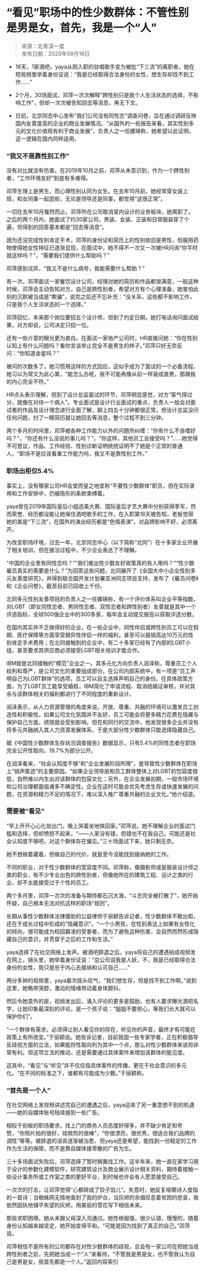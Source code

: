 <!-- https://mp.weixin.qq.com/s/WkSF8Hm5jL6v32fgtaG2Tg -->

# “看见”职场中的性少数群体：不管性别是男是女，首先，我是一个“人”

> 来源：北青深一度  
> 发布日期：2020年09月16日

- 16天，1家酒吧，yaya从刚入职的驻唱歌手变为被批“下三流”的离职者，她在短视频里举着身份证说：“我是已经取得合法身份的女性，想生存却找不到工作......”

- 2个月，30场面试，邓萍一次次解释“跨性别只是我个人生活状态的选择，不影响工作”，但却一次次被告知回去等消息，再无下文。

- 日前，北京同志中心发布“我们公司没有同性恋”调查问卷，旨在通过调研反映国内友善度高的企业的商业发展情况。“从国外的一些报告来看，其实性别多元的文化价值观有利于商业发展”，负责人之一任娜瑛称，她希望以此证明，这一逻辑在国内同样适用。

### “我又不是靠性别工作”

没有对比就没有伤害。在2019年10月之前，邓萍从未意识到，作为一个跨性别者，“工作环境友好”到底有多难得。

邓萍生理上是男生，而心理性别认同为女生。在去年10月前，她经常穿女装上班，和女同事一起逛街，无论是领导还是同事，都觉得“这很正常”。

一切在去年10月戛然而止。邓萍所在公司取消室内设计的业务板块，她离职了。之后的两个月内，她面试了约30家公司，男装、女装、正装和日常服装穿了个遍，但得到的回答基本都是“回去等消息”。

因为还没完成性别肯定手术，邓萍的身份证和简历上的性别依旧是男性，但服用药物使得她女性特征已逐渐显现，在面试中，她不得不一次又一次被HR问询“你平时就这样吗？”，“需要我们提供什么帮助吗？”

邓萍感到诧异，“我又不是什么病号，我能需要什么帮助？”

有一次，邓萍面试一家餐饮设计公司，经理对她的简历和作品都很满意，一般这种时候，邓萍会主动告知对方，自己是跨性别者，希望对方有个心理准备，她害怕此刻的沉默被当成是“欺骗”，说完之后还不忘补充：“没关系，这些都不影响工作，只是我个人生活状态的一个选择。”

邓萍回忆，本来那个岗位要招五个设计师，但到了约定日期，她打电话询问面试结果，对方却说，公司决定只招一位。

还有一些介意的眼光更为直白。在面试一家地产公司时，HR直接问她：“你在性别认知上有什么问题吗？看你言谈举止完全不是男生的样子。”邓萍只好无奈反问：“你知道金星吗？”

被问的次数多了，她习惯用这样的方式回应，这似乎成为了面试的一个必备流程，她习以为常又为此心累，“能怎么办呢，我不可能再像从前一样装成直男，那跟我的内心完全不符。”

HR点头表示理解，但到了设计总监面试的环节，邓萍明显感觉，对方“客气得过分，就像在对待一个病人”。专业面试是设计行业面试的重点，负责人一般会对面试者的作品及设计理念进行全面了解，聊上四五十分钟都很正常，但设计总监没问任何问题，扫了一眼简历就让她回去等消息，整个过程不到三分钟。

两个多月的时间里，邓萍被各种工作能力以外的问题所纠缠：“你有什么不良嗜好吗？”，“你还有什么没说的事儿吗？”，“你这样，其他员工会接受吗？”......她觉得不可思议，作品、工作经验、性别诊断证明统统证明不了她是个正常的普通人，“职场不是应该看重工作能力吗，我又不是靠性别工作。”

### 职场出柜仅5.4%

事实上，没有哪家公司HR会堂而皇之地宣称“不要性少数群体”职员，但在实际录用和工作安排中，仍被隐形的条款束缚着。

yaya曾在2019年国际皇后小姐选美大赛、国际皇后才艺大赛中分别获得季军，然而荣誉、经历都没能让她保住酒吧歌手的工作，在入职第16天被告知，老板觉得她的美是“下三流”，在国外的演出经历都是“色情表演”，对品牌影响不好，必须离开。

为改变职场环境，过去一年，北京同志中心（以下简称“北同”）在十多家企业开展了相关培训，但在接洽过程中，不少企业表达了不理解。

“中国的企业里有同性恋吗？”“我们推出性少数友好政策真的有人用吗？”“性少数雇员真实的需要是什么？”为回答这些问题，北同展开了《全国大中小企业性别多元友善度研究》，并得到联合国开发计划署亚洲同志项目支持，发布了《雇员问卷》和《企业问卷》，截至目前已回收上千份。

北同多元性别友善项目的负责人之一任娜瑛称，有一个评价体系叫企业平等指数，对LGBT（即女同性恋者、男同性恋者、双性恋者和跨性别者）友善就是其中一个评选指标，全球500强企业中的300多家，每年会主动提交报告以获取评选分数。

在国内其实并不乏做得好的企业，在一些企业中，同性伴侣或跨性别员工可以在假期、医疗保障等方面享受跟异性伴侣一样的福利，甚至可以报销高达10万元的性别肯定手术费用；在北同接触到的企业中，有二十多家已经有了内部的LGBT小组，甚至要求其供应商必须接受LGBT相关培训才能合作。

IBM就是北同接触的“模范”企业之一。其多元化方向负责人润泽称，尊重员工个人权利和尊严，是公司文化的重要组成部分。在公司内部系统中，有一项是“员工声明自己为LGBT群体”的选项，员工可以自主选择声明自己的身份。在具体政策方面，为了LGBT员工能享受婚假，IBM简化了申请流程、取消结婚证审核，并对其余与该群体相关的福利都进行了不同程度的重新设计。

润泽表示，从人力资源管理的角度来说，开放、尊重、共融的环境可以激发员工创造性和积极性，如果公司文化氛围并不友好，员工可能会将更多精力花费在隐藏与保护自己方面，绩效就会受到影响。但在和同行的交流中，他发现很多企业并没有将多元共融纳入其人力资源发展体系，于是大部分性少数群体只能选择隐藏自己。

据《中国性少数群体生存状况调查报告》数据显示，只有5.4%的同性恋者在职场完全公开性取向，19.7%为部分公开。

在润泽看来，“社会认知度不够”和“企业发展阶段所限”，是导致性少数群体在职场上“销声匿迹”的主要原因。“如果企业领导层和员工群体整体上对LGBT的包容度很低，自然难以内生出对该群体的包容文化；另外，在企业发展初期，一般市场环境和公司治理都面临诸多不确定性，企业在这时可能会优先考虑生存或快速发展的问题，在资源和精力不足的情况下，难以深入推广尊重共融的企业文化。”他介绍道。

### 需要被“看见”

“早上开开心心化妆出门，晚上哭着坐地铁回家。”邓萍说。她不理解企业的面试门槛和选择，但却愤怒不起来，“——人家没有错，但错也不在我自己。可能还是社会认知度不够吧，对这个群体存在偏见。”三十场面试下来，她只剩无奈。

她不想掖着藏着，但做自己的代价，就是至今没能找到接纳她的工作。

不同的职业，对于性少数群体的宽容度不同。邓萍称，像摄影师或是服装设计师之类的职业，有不少专业出色的跨性别者，但像她所在的建筑工程、设计之类的行业，却不太能接受过于个性的员工。

两个多月里，邓萍一次次的准备与期待都石沉大海，“斗志完全被打散了”，她开始怀疑，自己根本无法对抗这样的职场“规则”。

长期从事性少数群体法律援助的公益律师于丽颖告诉记者，性少数群体不敢出柜，还在于成长过程中形成的“隐藏意识”。“一个小男孩，在性别表达上如果有女性化的倾向，很可能成为校园霸凌的受害者，而为了避免这种伤害，会自然而然形成隐藏自己的意识，并贯穿于之后的工作和生活。”

yaya选择了在社交网络上发声。被酒吧辞退之后，yaya将自己的遭遇拍成视频发在网上，镜头里，她举着身份证说：“总公司说我是人妖，不，我是已经取得合法身份的女性，我只是忠于内心去接纳和认可自己......”

两分多钟的视频里，yaya屡次摇头叹气，“我们想生存，但是找不到工作啊。”说到这里，她略带哭腔，激动的情绪带动着身体颤抖。

然后令她意外的是，视频发出后，涌入评论的更多是鼓励，也有人要求曝光酒吧名字，让她印象最深刻的评论，是一个孩子说：“姐姐不要担心，等我们长大就可以保护你们”。

“一个群体有需求，必须得让别人看见你的存在，听见你的声音，最终才有可能在政策上有所改变。”于丽颖说。她告诉记者，目前我国一些专家学者，正在积极倡导反歧视方面的立法，如果能将性取向列为其中一个点，那么对性少数群体来说将非常有利。但这项立法的推动，还是需要通过具体案件来增加该群体的能见度。

这其中，“看见”与“听见”并不仅仅指具体案件的传播，更在于社会意识的多元化。“在不同的标准之下，谁都有可能成为少数。”于丽颖称。

### “首先是一个人”

在社交网络上发视频讲述完自己的遭遇之后，yaya迎来了另一重意想不到的机遇——她的自媒体账号陆续接到一些广告。

相较于刻板的职场要求，找上门的商务人员态度好得多，并不缺少肯定和夸赞，“你照片拍的很好，视频剪的很棒”，“你很漂亮，很优秀，很适合我们品牌的调性”等等。被辞退的沮丧逐渐被治愈，但yaya还是希望，能找到一份稳定的工作作为生活的保障，而不是靠自媒体接零散的广告为生。

三十多场面试失败后，邓萍选择了暂时搁置找工作。这半年来，她一直在家学习用于设计的参数化建模软件，研究建筑设计及商业展示设计相关资料，期待着接触一些设计事务所或工作室之类的更好平台，到时候也许会有人愿意接受自己。

一次次的打击，让邓萍觉得“心都碎成了饺子馅儿”。失意时，她反复咀嚼诗人食指的一首诗：当蜘蛛网无情地查封了我的炉台，当灰烬的余烟叹息着贫困的悲哀，我依然固执地铺平失望的灰烬，用美丽的雪花写下相信未来。

那些求职困境，她从未跟父母深入沟通过。她性格倔强，很少认错，慢慢的，随着身份认知越来越坚定，她开始变得平和。“可能是因为找到了真正的自己。”邓萍说。

邓萍相信不是所有的公司都存在对性少数群体的歧视，总会有一家公司在把她当成跨性别者之前，先把她当成一个“人”来看待，“不管我是男是女，也不管我认为自己是男是女，我首先都是一个人。”<a class="md-button" onclick="goBack()">返回内容索引</a><script>
function goBack() {
  const domain = window.location.origin;
  const ref = document.referrer;
  if (ref.indexOf(domain) === 0 && window.history.length > 1) {
    window.history.back();
  } else {
    window.location.href = '../../';
  }
}
</script>
